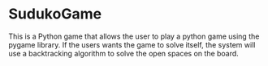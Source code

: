 # SudukoGame
This is a Python game that allows the user to play a python game using the pygame library. If the users wants the game to solve itself, the system will use a backtracking algorithm to solve the open spaces on the board.
